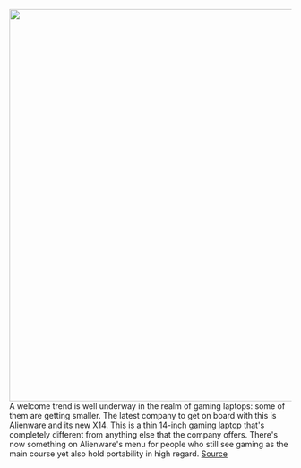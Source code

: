<img src='https://cdn.vox-cdn.com/thumbor/C-f673ivlbFyT7AikHwLd5VI-IA=/0x0:2040x1360/1200x675/filters:focal(857x517:1183x843)/cdn.vox-cdn.com/uploads/chorus_image/image/70496985/cfaulkner_141231_5006_0012.0.jpg' width='700px' /><br/>
A welcome trend is well underway in the realm of gaming laptops: some of them are getting smaller. The latest company to get on board with this is Alienware and its new X14. This is a thin 14-inch gaming laptop that's completely different from anything else that the company offers. There's now something on Alienware's menu for people who still see gaming as the main course yet also hold portability in high regard.
<a href='https://www.theverge.com/22928060/alienware-x14-review-gaming-laptop'> Source <a/>